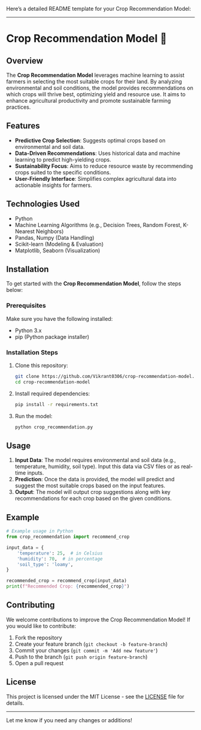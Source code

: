 Here’s a detailed README template for your Crop Recommendation Model:

---

# Crop Recommendation Model 🌱

## Overview
The **Crop Recommendation Model** leverages machine learning to assist farmers in selecting the most suitable crops for their land. By analyzing environmental and soil conditions, the model provides recommendations on which crops will thrive best, optimizing yield and resource use. It aims to enhance agricultural productivity and promote sustainable farming practices.

## Features
- **Predictive Crop Selection**: Suggests optimal crops based on environmental and soil data.
- **Data-Driven Recommendations**: Uses historical data and machine learning to predict high-yielding crops.
- **Sustainability Focus**: Aims to reduce resource waste by recommending crops suited to the specific conditions.
- **User-Friendly Interface**: Simplifies complex agricultural data into actionable insights for farmers.

## Technologies Used
- Python
- Machine Learning Algorithms (e.g., Decision Trees, Random Forest, K-Nearest Neighbors)
- Pandas, Numpy (Data Handling)
- Scikit-learn (Modeling & Evaluation)
- Matplotlib, Seaborn (Visualization)

## Installation
To get started with the **Crop Recommendation Model**, follow the steps below:

### Prerequisites
Make sure you have the following installed:
- Python 3.x
- pip (Python package installer)

### Installation Steps
1. Clone this repository:
   ```bash
   git clone https://github.com/Vikrant0306/crop-recommendation-model.git
   cd crop-recommendation-model
   ```

2. Install required dependencies:
   ```bash
   pip install -r requirements.txt
   ```

3. Run the model:
   ```bash
   python crop_recommendation.py
   ```

## Usage
1. **Input Data**: The model requires environmental and soil data (e.g., temperature, humidity, soil type). Input this data via CSV files or as real-time inputs.
2. **Prediction**: Once the data is provided, the model will predict and suggest the most suitable crops based on the input features.
3. **Output**: The model will output crop suggestions along with key recommendations for each crop based on the given conditions.

## Example
```python
# Example usage in Python
from crop_recommendation import recommend_crop

input_data = {
    'temperature': 25,  # in Celsius
    'humidity': 70,  # in percentage
    'soil_type': 'loamy',
}

recommended_crop = recommend_crop(input_data)
print(f"Recommended Crop: {recommended_crop}")
```

## Contributing
We welcome contributions to improve the Crop Recommendation Model! If you would like to contribute:
1. Fork the repository
2. Create your feature branch (`git checkout -b feature-branch`)
3. Commit your changes (`git commit -m 'Add new feature'`)
4. Push to the branch (`git push origin feature-branch`)
5. Open a pull request

## License
This project is licensed under the MIT License - see the [LICENSE](LICENSE) file for details.

---

Let me know if you need any changes or additions!
